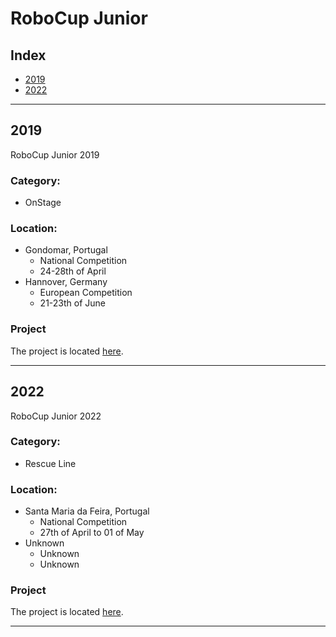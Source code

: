 # RoboCup Junior

## Index
* [2019](#2019)
* [2022](#2022)

----------------------------------------

## 2019
RoboCup Junior 2019
### Category:
* OnStage

### Location:
* Gondomar, Portugal
    * National Competition
    * 24-28th of April
* Hannover, Germany
    * European Competition
    * 21-23th of June

### Project
The project is located [here](/2019).

-----------------------------------

## 2022
RoboCup Junior 2022
### Category:
* Rescue Line

### Location:
* Santa Maria da Feira, Portugal
    * National Competition
    * 27th of April to 01 of May
* Unknown
    * Unknown
    * Unknown

### Project
The project is located [here](/2022).

-----------------------------------